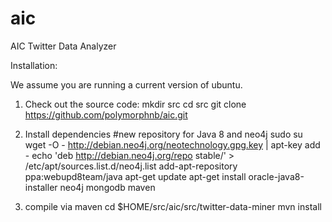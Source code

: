 aic
===

AIC Twitter Data Analyzer



Installation:

We assume you are running a current version of ubuntu.

1. Check out the source code:
	mkdir src 
	cd src
    git clone https://github.com/polymorphnb/aic.git

2. Install dependencies
   #new repository for Java 8 and neo4j
   sudo su
   wget -O - http://debian.neo4j.org/neotechnology.gpg.key | apt-key add -
   echo 'deb http://debian.neo4j.org/repo stable/' > /etc/apt/sources.list.d/neo4j.list
   add-apt-repository ppa:webupd8team/java
   apt-get update
   apt-get install oracle-java8-installer neo4j mongodb maven

3. compile via maven
   cd $HOME/src/aic/src/twitter-data-miner
   mvn install
